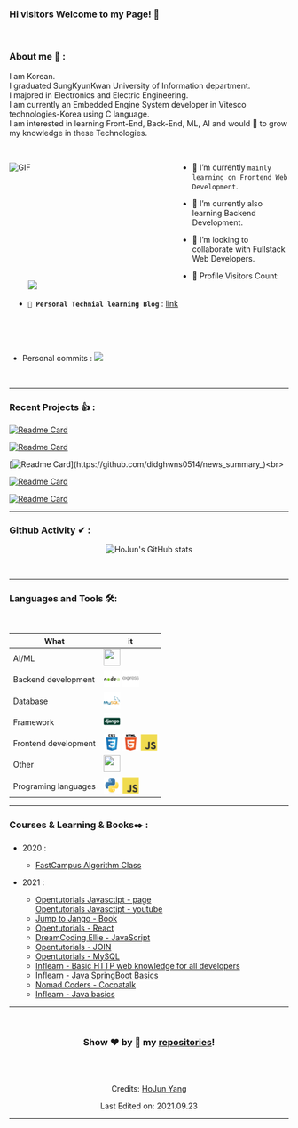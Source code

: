 ### Hi visitors Welcome to my Page! 👋

<br/>

### About me 🧑 :

I am Korean.<br/>
I graduated SungKyunKwan University of Information department.<br/>
I majored in Electronics and Electric Engineering. <br/>
I am currently an Embedded Engine System developer in Vitesco technologies-Korea using C language.<br/>
I am interested in learning Front-End, Back-End, ML, AI and would 💖 to grow my knowledge in these Technologies.

<br/>

<div>
<img align="left" alt="GIF" src="https://owaisnoor.info/blog/wp-content/uploads/2019/03/maxresdefault.jpg" width="280" height="200" style="margin: 0 50px 0 0;"/>

<div style="margin: 0 0 0 10px;">

- 🔭 I’m currently `mainly learning on Frontend Web Development`.
- 🌱 I’m currently also learning Backend Development.
- 👯 I’m looking to collaborate with Fullstack Web Developers.

- 🎢 Profile Visitors Count: ![](https://visitor-badge.glitch.me/badge?page_id=47662495)

- **`🙌 Personal Technial learning Blog`** : [link](https://korshika.tistory.com/)

</div>
</div>

<br/>
<br/>
<br/>

- Personal commits :
  <img src="https://ghchart.rshah.org/002D2B/didghwns0514"/>

<br/>

---

<!--
https://github.com/anuraghazra/github-readme-stats

https://gist.github.com/rxaviers/7360908
-->

### Recent Projects 👍 :

<!-- <div> -->

[![Readme Card](https://github-readme-stats.vercel.app/api/pin/?username=didghwns0514&repo=touch2eat)](https://github.com/didghwns0514/touch2eat)<br>

[![Readme Card](https://github-readme-stats.vercel.app/api/pin/?username=didghwns0514&repo=django_kakaoChatbot)](https://github.com/didghwns0514/django_kakaoChatbot)<br>

<!-- </div> -->

<!-- <div> -->

[![Readme Card](https://github-readme-stats.vercel.app/api/pin/?username=didghwns0514&repo=news_summary_)](https://github.com/didghwns0514/news_summary_)<br>

[![Readme Card](https://github-readme-stats.vercel.app/api/pin/?username=didghwns0514&repo=stock_price_prediction)](https://github.com/didghwns0514/stock_price_prediction)<br>

[![Readme Card](https://github-readme-stats.vercel.app/api/pin/?username=didghwns0514&repo=KnowhowFactory-Chicken-Automation)](https://github.com/didghwns0514/KnowhowFactory-Chicken-Automation)<br>

<!-- </div> -->

---

### Github Activity ✔ :

<div align="center">

![HoJun's GitHub stats](https://github-readme-stats.vercel.app/api?username=didghwns0514&theme=solarized-light&show_icons=true)

</div>

<br/>

---

### Languages and Tools 🛠:

<!-- https://rahuldkjain.github.io/gh-profile-readme-generator/ -->
<br/>
<div align="center">

| What                 | it                                                                                                                                                                                                                                                                                                                                                                                                              |
| -------------------- | --------------------------------------------------------------------------------------------------------------------------------------------------------------------------------------------------------------------------------------------------------------------------------------------------------------------------------------------------------------------------------------------------------------- |
| AI/ML                | <img src='https://www.vectorlogo.zone/logos/tensorflow/tensorflow-icon.svg' width=30px height=30px>                                                                                                                                                                                                                                                                                                             |
| Backend development  | <img src='https://raw.githubusercontent.com/devicons/devicon/master/icons/nodejs/nodejs-original-wordmark.svg'  width=30px height=30px> <img src='https://raw.githubusercontent.com/devicons/devicon/master/icons/express/express-original-wordmark.svg'  width=30px height=30px>                                                                                                                               |
| Database             | <img src='https://raw.githubusercontent.com/devicons/devicon/master/icons/mysql/mysql-original-wordmark.svg'  width=30px height=30px>                                                                                                                                                                                                                                                                           |
| Framework            | <img src='https://raw.githubusercontent.com/devicons/devicon/master/icons/django/django-original.svg'  width=30px height=30px>                                                                                                                                                                                                                                                                                  |
| Frontend development | <img src='https://raw.githubusercontent.com/devicons/devicon/master/icons/css3/css3-original-wordmark.svg'  width=30px height=30px> <img src='https://raw.githubusercontent.com/devicons/devicon/master/icons/html5/html5-original-wordmark.svg'  width=30px height=30px> <img src='https://raw.githubusercontent.com/devicons/devicon/master/icons/javascript/javascript-original.svg' width=30px height=30px> |
| Other                | <img src='https://www.vectorlogo.zone/logos/git-scm/git-scm-icon.svg'  width=30px height=30px>                                                                                                                                                                                                                                                                                                                  |
| Programing languages | <img src='https://raw.githubusercontent.com/devicons/devicon/master/icons/python/python-original.svg'  width=30px height=30px> <img src='https://raw.githubusercontent.com/devicons/devicon/master/icons/javascript/javascript-original.svg' width=30px height=30px>                                                                                                                                            |

</div>

---

### Courses & Learning & Books✒️ :

- 2020 :

  - [FastCampus Algorithm Class](https://fastcampus.co.kr/?gclid=CjwKCAjw9r-DBhBxEiwA9qYUpakRhXjFfASc7HZd0J-4ffK5TyJfphzZ4wjAmnHwAv98k3GJMDcujBoC4awQAvD_BwE)

- 2021 :
  - [Opentutorials Javasctipt - page](https://opentutorials.org/course/743) \
    [Opentutorials Javasctipt - youtube](https://www.youtube.com/playlist?list=PLuHgQVnccGMDTAQ0S_FYxXOi1ZJz4ikaX)
  - [Jump to Jango - Book](https://wikidocs.net/book/4223)
  - [Opentutorials - React](https://www.youtube.com/playlist?list=PLuHgQVnccGMCRv6f8H9K5Xwsdyg4sFSdi)
  - [DreamCoding Ellie - JavaScript](https://www.youtube.com/playlist?list=PLv2d7VI9OotTVOL4QmPfvJWPJvkmv6h-2)
  - [Opentutorials - JOIN](https://opentutorials.org/course/3884)
  - [Opentutorials - MySQL](https://opentutorials.org/course/3161/19531)
  - [Inflearn - Basic HTTP web knowledge for all developers](https://www.inflearn.com/course/http-%EC%9B%B9-%EB%84%A4%ED%8A%B8%EC%9B%8C%ED%81%AC/dashboard)
  - [Inflearn - Java SpringBoot Basics](https://www.inflearn.com/course/스프링-핵심-원리-기본편)
  - [Nomad Coders - Cocoatalk](https://nomadcoders.co/kokoa-clone/lobby)
  - [Inflearn - Java basics](https://www.inflearn.com/course/자바-프로그래밍-입문)

---

<div align="center">
<br/>

### Show ❤️ by 🌟 my [repositories](https://github.com/didghwns0514?tab=repositories)!

<br/>
<br/>

Credits: [HoJun Yang](https://github.com/didghwns0514)

Last Edited on: 2021.09.23

---

</div>

<!--
**didghwns0514/didghwns0514** is a ✨ _special_ ✨ repository because its `README.md` (this file) appears on your GitHub profile.

Here are some ideas to get you started:

- 🔭 I’m currently working on ...
- 🌱 I’m currently learning ...
- 👯 I’m looking to collaborate on ...
- 🤔 I’m looking for help with ...
- 💬 Ask me about ...
- 📫 How to reach me: ...
- 😄 Pronouns: ...
- ⚡ Fun fact: ...
-->
